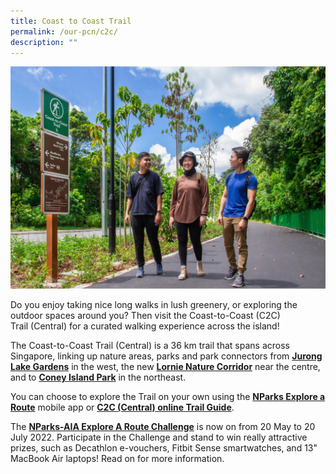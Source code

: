 ```yaml
---
title: Coast to Coast Trail
permalink: /our-pcn/c2c/
description: ""
---
```

![Alt text for image on Isomer site](/images/C2C%20Hero.jpg)

Do you enjoy taking nice long walks in lush greenery, or exploring the outdoor spaces around you? Then visit the Coast-to-Coast (C2C) Trail (Central) for a curated walking experience across the island!

The Coast-to-Coast Trail (Central) is a 36 km trail that spans across Singapore, linking up nature areas, parks and park connectors from **[Jurong Lake Gardens](https://www.nparks.gov.sg/juronglakegardens)** in the west, the new **[Lornie Nature Corridor](https://www.nparks.gov.sg/gardens-parks-and-nature/park-connector-network/lornie-pc)** near the centre, and to [**Coney Island Park**](https://www.nparks.gov.sg/gardens-parks-and-nature/parks-and-nature-reserves/coney-island-park) in the northeast. 

You can choose to explore the Trail on your own using the **[NParks Explore a Route](https://near.nparks.gov.sg/)** mobile app or **[C2C (Central) online Trail Guide](https://www.nparks.gov.sg/-/media/peb/coast-to-coast/trail-guide/c2c-trail-guide.ashx?la=en&hash=FD5CB670095083F52B6C5D04853CC0F98C95AE68)**.

The **[NParks-AIA Explore A Route Challenge](https://pcn.nparks.gov.sg/do-more/news)** is now on from 20 May to 20 July 2022. Participate in the Challenge and stand to win really attractive prizes, such as Decathlon e-vouchers, Fitbit Sense smartwatches, and 13" MacBook Air laptops! Read on for more information.
